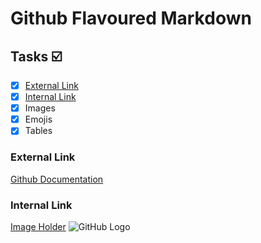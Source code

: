 # Github Flavoured Markdown
## Tasks ☑️
- [x] [External Link](#external-link)
- [x] [Internal Link](#internal-link)
- [x] Images
- [x] Emojis
- [x] Tables
### External Link
[Github Documentation](https://website-name.com)
### Internal Link
[Image Holder](https://github.com/yukosuga/authoring/blob/main/images)
![GitHub Logo](https://github.com/yukosuga/authoring/assets/135056413/e97df41c-7915-4e76-bce3-c375677da6ac)
